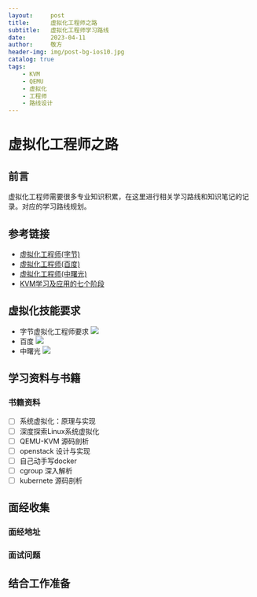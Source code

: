```yaml
---
layout:     post
title:      虚拟化工程师之路
subtitle:   虚拟化工程师学习路线
date:       2023-04-11
author:     敬方
header-img: img/post-bg-ios10.jpg
catalog: true
tags:
    - KVM
    - QEMU
    - 虚拟化
    - 工程师
    - 路线设计
---
```


# 虚拟化工程师之路

## 前言
虚拟化工程师需要很多专业知识积累，在这里进行相关学习路线和知识笔记的记录。对应的学习路线规划。
## 参考链接
- [虚拟化工程师(字节)](https://job.toutiao.com/experienced/position/7024006656662456589/detail?spread=A43M6VU)
- [虚拟化工程师(百度)](https://www.zhipin.com/job_detail/b26d1709084eab031nB-2dm1GVRQ.html?lid=4UT9SSbcZK.search.15&securityId=jbBsYQK9wjih5-P1tS2wgtlz-08UM2Ns_FwOavMl_7VlEcyaHlRzRQJpGvhZb_vXHlefuP79zW_3AKCyAr69jNaw38GG3RVUIWYV_qMAknImGEzviOHG&sessionId=)
- [虚拟化工程师(中曙光)](https://www.zhipin.com/job_detail/326441465c93bb361XN43di4FVdZ.html?lid=4SnUFigTXn.search.4&securityId=wCyFpPCneFDe0-z1I4_t33YaLifiyeh82SZUUarto3UE23ymgUrY0nfprGwVZBU8hkn1FZr_KD2yJQQFHFEbhkkO7_4qDVeAny-Q0IAdm8Z9gbg~&sessionId=)
- [KVM学习及应用的七个阶段](https://cloud.tencent.com/developer/article/1452064)

## 虚拟化技能要求
- 字节虚拟化工程师要求
![](http://wangpengcheng.github.io/img/2023-04-11-11-39-16.png)
- 百度
![](http://wangpengcheng.github.io/img/2023-04-11-11-43-58.png)
- 中曙光
![](http://wangpengcheng.github.io/img/2023-04-11-11-41-58.png)

## 学习资料与书籍

### 书籍资料

- [ ] 系统虚拟化：原理与实现
- [ ] 深度探索Linux系统虚拟化
- [ ] QEMU-KVM 源码剖析
- [ ] openstack 设计与实现
- [ ] 自己动手写docker 
- [ ] cgroup 深入解析
- [ ] kubernete 源码剖析

## 面经收集

### 面经地址

### 面试问题


## 结合工作准备